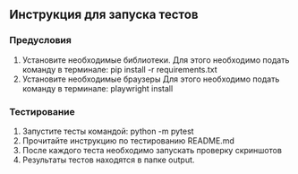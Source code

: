 ## Инструкция для запуска тестов
### Предусловия
1. Установите необходимые библиотеки.
    Для этого необходимо подать команду в терминале:
        pip install -r requirements.txt
2. Установите необходимые браузеры
   Для этого необходимо подать команду в терминале:
      playwright install
### Тестирование
1. Запустите тесты командой: python -m pytest
2. Прочитайте инструкцию по тестированию README.md
3. После каждого теста необходимо запускать проверку скриншотов
4. Результаты тестов находятся в папке output.
